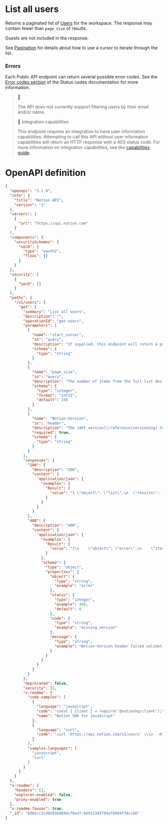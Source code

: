 # List all users

Returns a paginated list of [Users](ref:user) for the workspace. The response may contain fewer than `page_size` of results.

Guests are not included in the response.

See [Pagination](https://developers.notion.com/reference/intro#pagination) for details about how to use a cursor to iterate through the list.

### Errors

Each Public API endpoint can return several possible error codes. See the [Error codes section](https://developers.notion.com/reference/status-codes#error-codes) of the Status codes documentation for more information.

> 📘 
> 
> The API does not currently support filtering users by their email and/or name.

> 📘 Integration capabilities
> 
> This endpoint requires an integration to have user information capabilities. Attempting to call this API without user information capabilities will return an HTTP response with a 403 status code. For more information on integration capabilities, see the [capabilities guide](ref:capabilities).

# OpenAPI definition
```json
{
  "openapi": "3.1.0",
  "info": {
    "title": "Notion API",
    "version": "1"
  },
  "servers": [
    {
      "url": "https://api.notion.com"
    }
  ],
  "components": {
    "securitySchemes": {
      "sec0": {
        "type": "oauth2",
        "flows": {}
      }
    }
  },
  "security": [
    {
      "sec0": []
    }
  ],
  "paths": {
    "/v1/users": {
      "get": {
        "summary": "List all users",
        "description": "",
        "operationId": "get-users",
        "parameters": [
          {
            "name": "start_cursor",
            "in": "query",
            "description": "If supplied, this endpoint will return a page of results starting after the cursor provided. If not supplied, this endpoint will return the first page of results.",
            "schema": {
              "type": "string"
            }
          },
          {
            "name": "page_size",
            "in": "query",
            "description": "The number of items from the full list desired in the response. Maximum: 100",
            "schema": {
              "type": "integer",
              "format": "int32",
              "default": 100
            }
          },
          {
            "name": "Notion-Version",
            "in": "header",
            "description": "The [API version](/reference/versioning) to use for this request. The latest version is `<<latestNotionVersion>>`.",
            "required": true,
            "schema": {
              "type": "string"
            }
          }
        ],
        "responses": {
          "200": {
            "description": "200",
            "content": {
              "application/json": {
                "examples": {
                  "Result": {
                    "value": "{ \"object\": \"list\",\n  \"results\": [\n    {\n      \"object\": \"user\",\n      \"id\": \"d40e767c-d7af-4b18-a86d-55c61f1e39a4\",\n      \"type\": \"person\",\n      \"person\": {\n        \"email\": \"avo@example.org\",\n      },\n      \"name\": \"Avocado Lovelace\",\n      \"avatar_url\": \"https://secure.notion-static.com/e6a352a8-8381-44d0-a1dc-9ed80e62b53d.jpg\",\n    },\n    {\n      \"object\": \"user\",\n      \"id\": \"9a3b5ae0-c6e6-482d-b0e1-ed315ee6dc57\",\n      \"type\": \"bot\",\n      \"bot\": {},\n      \"name\": \"Doug Engelbot\",\n      \"avatar_url\": \"https://secure.notion-static.com/6720d746-3402-4171-8ebb-28d15144923c.jpg\",\n    }\n  ],\n  \"next_cursor\": \"fe2cc560-036c-44cd-90e8-294d5a74cebc\",\n  \"has_more\": true\n}"
                  }
                }
              }
            }
          },
          "400": {
            "description": "400",
            "content": {
              "application/json": {
                "examples": {
                  "Result": {
                    "value": "{\n    \"object\": \"error\",\n    \"status\": 400,\n    \"code\": \"missing_version\",\n    \"message\": \"Notion-Version header failed validation: Notion-Version header should be defined, instead was `undefined`.\"\n }"
                  }
                },
                "schema": {
                  "type": "object",
                  "properties": {
                    "object": {
                      "type": "string",
                      "example": "error"
                    },
                    "status": {
                      "type": "integer",
                      "example": 400,
                      "default": 0
                    },
                    "code": {
                      "type": "string",
                      "example": "missing_version"
                    },
                    "message": {
                      "type": "string",
                      "example": "Notion-Version header failed validation: Notion-Version header should be defined, instead was `undefined`."
                    }
                  }
                }
              }
            }
          }
        },
        "deprecated": false,
        "security": [],
        "x-readme": {
          "code-samples": [
            {
              "language": "javascript",
              "code": "const { Client } = require('@notionhq/client');\n\nconst notion = new Client({ auth: process.env.NOTION_API_KEY });\n\n(async () => {\n  const response = await notion.users.list();\n  console.log(response);\n})();",
              "name": "Notion SDK for JavaScript"
            },
            {
              "language": "curl",
              "code": "curl 'https://api.notion.com/v1/users' \\\n  -H 'Authorization: Bearer '\"$NOTION_API_KEY\"'' \\\n  -H \"Notion-Version: 2022-06-28\""
            }
          ],
          "samples-languages": [
            "javascript",
            "curl"
          ]
        }
      }
    }
  },
  "x-readme": {
    "headers": [],
    "explorer-enabled": false,
    "proxy-enabled": true
  },
  "x-readme-fauxas": true,
  "_id": "606ecc2cd9e93b0044cf6e47:60913345799af6004f34cc66"
}
```